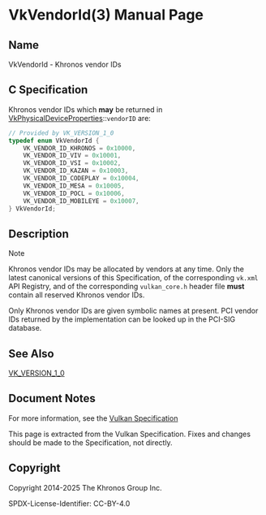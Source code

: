 # VkVendorId(3) Manual Page

## Name

VkVendorId - Khronos vendor IDs



## [](#_c_specification)C Specification

Khronos vendor IDs which **may** be returned in [VkPhysicalDeviceProperties](https://registry.khronos.org/vulkan/specs/latest/man/html/VkPhysicalDeviceProperties.html)::`vendorID` are:

```c++
// Provided by VK_VERSION_1_0
typedef enum VkVendorId {
    VK_VENDOR_ID_KHRONOS = 0x10000,
    VK_VENDOR_ID_VIV = 0x10001,
    VK_VENDOR_ID_VSI = 0x10002,
    VK_VENDOR_ID_KAZAN = 0x10003,
    VK_VENDOR_ID_CODEPLAY = 0x10004,
    VK_VENDOR_ID_MESA = 0x10005,
    VK_VENDOR_ID_POCL = 0x10006,
    VK_VENDOR_ID_MOBILEYE = 0x10007,
} VkVendorId;
```

## [](#_description)Description

Note

Khronos vendor IDs may be allocated by vendors at any time. Only the latest canonical versions of this Specification, of the corresponding `vk.xml` API Registry, and of the corresponding `vulkan_core.h` header file **must** contain all reserved Khronos vendor IDs.

Only Khronos vendor IDs are given symbolic names at present. PCI vendor IDs returned by the implementation can be looked up in the PCI-SIG database.

## [](#_see_also)See Also

[VK\_VERSION\_1\_0](https://registry.khronos.org/vulkan/specs/latest/man/html/VK_VERSION_1_0.html)

## [](#_document_notes)Document Notes

For more information, see the [Vulkan Specification](https://registry.khronos.org/vulkan/specs/latest/html/vkspec.html#VkVendorId)

This page is extracted from the Vulkan Specification. Fixes and changes should be made to the Specification, not directly.

## [](#_copyright)Copyright

Copyright 2014-2025 The Khronos Group Inc.

SPDX-License-Identifier: CC-BY-4.0